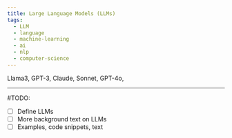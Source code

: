```yaml
---
title: Large Language Models (LLMs)
tags:
  - LLM
  - language
  - machine-learning
  - ai
  - nlp
  - computer-science
---
```

Llama3, GPT-3, Claude, Sonnet, GPT-4o,

---

#TODO:
- [ ] Define LLMs
- [ ] More background text on LLMs
- [ ] Examples, code snippets, text